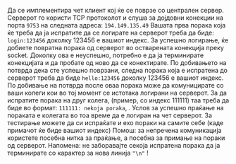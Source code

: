 Да се имплементира чет клиент кој ќе се поврзе со централен сервер. Серверот го користи TCP протоколот и
слуша за дојдовни конекции на порта ``9753`` на следната адреса: ``194.149.135.49``
Вашата прва порака која ќе треба да ја испратите да се логирате на серверот треба
да биде: ``login:123456`` доколку 123456 е вашиот индекс. За успешно логирање, ќе добиете
повратна порака од серверот во остварената конекција преку socket.
Доколку ова е неуспешно, потребно е да ја терминирате конекцијата и да пробате од ново да се конектирате.
По добивањето на потврда дека сте успешно поврзани, следна порака која е испратена до серверот
треба да биде ``hello:123456`` доколку 123456 е вашиот индекс. По добивање на потврда после оваа
порака може да комуницирате со ваши колеги кои во тој момент се истотака логирани на серверот.
За да испратите порака на друг колега, (пример, со индекс 111111) таа треба да биде во формат: ``111111: nekoja poraka``, .
Услов за успешно праќање на пораката е колегата во тоа време да е логиран на чет серверот.
За тестирање можете да си испраќате и ехо пораки на самите себе (каде примачот ќе биде вашиот индекс)
Помош: за непречена комуникација користете посебна нитка за праќање, а посебна за примање на пораки од серверот.
Напомена: не заборавајте секоја испратена порака да ја терминирате со карактер за нова линија ``"\n"`` !

